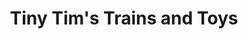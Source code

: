 ---
title: "Tiny Tim's Trains and Toys"
url: /hanover-county/tiny-tims-trains-and-toys/
shop: toys
---